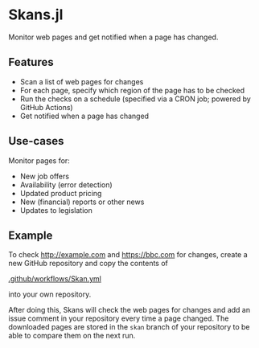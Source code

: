 # Skans.jl

Monitor web pages and get notified when a page has changed.

## Features

- Scan a list of web pages for changes
- For each page, specify which region of the page has to be checked
- Run the checks on a schedule (specified via a CRON job; powered by GitHub Actions)
- Get notified when a page has changed

## Use-cases

Monitor pages for:

- New job offers
- Availability (error detection)
- Updated product pricing
- New (financial) reports or other news
- Updates to legislation

## Example

To check <http://example.com> and <https://bbc.com> for changes, create a new GitHub repository and copy the contents of

[.github/workflows/Skan.yml](https://github.com/rikhuijzer/Skans.jl/blob/main/.github/workflows/Skan.yml)

into your own repository.

After doing this, Skans will check the web pages for changes and add an issue comment in your repository every time a page changed.
The downloaded pages are stored in the `skan` branch of your repository to be able to compare them on the next run.

